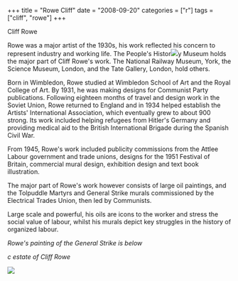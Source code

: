 +++
title = "Rowe Cliff"
date = "2008-09-20"
categories = ["r"]
tags = ["cliff", "rowe"]
+++

Cliff Rowe

Rowe was a major artist of the 1930s, his work reflected his concern to represent industry and working life. The People's Histor![](http://79.170.40.183/grahamstevenson.me.uk/images/stories/rowe%20cliff.jpg)y Museum holds the major part of Cliff Rowe's work. The National Railway Museum, York, the Science Museum, London, and the Tate Gallery, London, hold others.

Born in Wimbledon, Rowe studied at Wimbledon School of Art and the Royal College of Art. By 1931, he was making designs for Communist Party publications. Following eighteen months of travel and design work in the Soviet Union, Rowe returned to England and in 1934 helped establish the Artists' International Association, which eventually grew to about 900 strong. Its work included helping refugees from Hitler's Germany and providing medical aid to the British International Brigade during the Spanish Civil War.

From 1945, Rowe's work included publicity commissions from the Attlee Labour government and trade unions, designs for the 1951 Festival of Britain, commercial mural design, exhibition design and text book illustration.

The major part of Rowe's work however consists of large oil paintings, and the Tolpuddle Martyrs and General Strike murals commissioned by the Electrical Trades Union, then led by Communists.

Large scale and powerful, his oils are icons to the worker and stress the social value of labour, whilst his murals depict key struggles in the history of organized labour.

_Rowe's painting of the General Strike is below_

_c estate of Cliff Rowe_

![](http://79.170.40.183/grahamstevenson.me.uk/images/stories/rowe%20cliff%20gen%20strike.jpg)
